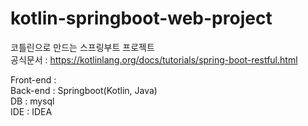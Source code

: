 # kotlin-springboot-web-project
코틀린으로 만드는 스프링부트 프로젝트  
공식문서 : https://kotlinlang.org/docs/tutorials/spring-boot-restful.html

Front-end :  
Back-end : Springboot(Kotlin, Java)  
DB : mysql  
IDE : IDEA  

